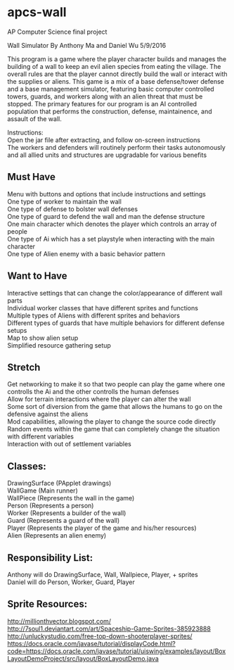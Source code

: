 # apcs-wall
AP Computer Science final project  

Wall Simulator By Anthony Ma and Daniel Wu 5/9/2016  

This program is a game where the player character builds and manages the building of a wall to keep an evil alien species from eating the village. The overall rules are that the player cannot directly build the wall or interact with the supplies or aliens. This game is a mix of a base defense/tower defense and a base management simulator, featuring basic computer controlled towers, guards, and workers along with an alien threat that must be stopped. The primary features for our program is an AI controlled population that performs the construction, defense, maintainence, and assault of the wall.

Instructions:  
Open the jar file after extracting, and follow on-screen instructions  
The workers and defenders will routinely perform their tasks autonomously and all allied units and structures are upgradable for various benefits  

Must Have
-----------------------------------------------------------------------------------
Menu with buttons and options that include instructions and settings    
One type of worker to maintain the wall    
One type of defense to bolster wall defenses    
One type of guard to defend the wall and man the defense structure   
One main character which denotes the player which controls an array of people   
One type of Ai which has a set playstyle when interacting with the main character   
One type of Alien enemy with a basic behavior pattern   

Want to Have
-----------------------------------------------------------------------------------
Interactive settings that can change the color/appearance of different wall parts  
Individual worker classes that have different sprites and functions  
Multiple types of Aliens with different sprites and behaviors  
Different types of guards that have multiple behaviors for different defense setups  
Map to show alien setup   
Simplified resource gathering setup  

Stretch
-----------------------------------------------------------------------------------
Get networking to make it so that two people can play the game where one controlls the Ai and the other controlls the human defenses  
Allow for terrain interactions where the player can alter the wall  
Some sort of diversion from the game that allows the humans to go on the defensive against the aliens  
Mod capabilities, allowing the player to change the source code directly  
Random events within the game that can completely change the situation with different variables  
Interaction with out of settlement variables  

Classes: 
-----------------------------------------------------------------------------------
DrawingSurface (PApplet drawings)   
WallGame (Main runner)   
WallPiece (Represents the wall in the game)   
Person (Represents a person)   
Worker (Represents a builder of the wall)   
Guard (Represents a guard of the wall)     
Player (Represents the player of the game and his/her resources)   
Alien (Represents an alien enemy)  

Responsibility List: 
-----------------------------------------------------------------------------------
Anthony will do DrawingSurface, Wall, Wallpiece, Player, + sprites   
Daniel will do Person, Worker, Guard, Player  

Sprite Resources:
------------------------------------------------------------------------------------
http://millionthvector.blogspot.com/
http://7soul1.deviantart.com/art/Spaceship-Game-Sprites-385923888
http://unluckystudio.com/free-top-down-shooterplayer-sprites/
https://docs.oracle.com/javase/tutorial/displayCode.html?code=https://docs.oracle.com/javase/tutorial/uiswing/examples/layout/BoxLayoutDemoProject/src/layout/BoxLayoutDemo.java
